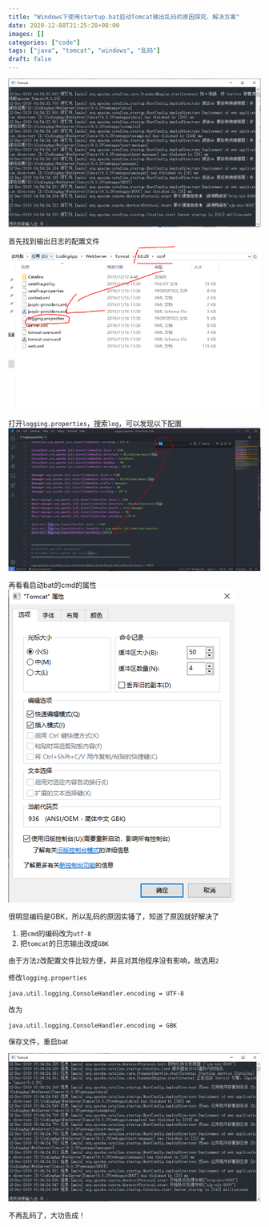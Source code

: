 ```yaml
---
title: "Windows下使用startup.bat启动Tomcat输出乱码的原因探究、解决方案"
date: 2020-12-08T21:25:28+08:00
images: []
categories: ["code"]
tags: ["java", "tomcat", "windows", "乱码"]
draft: false
---
```


![startup.bat输出乱码](1.png)

首先找到输出日志的配置文件
![输出日志配置文件】](2.png)

打开`logging.properties`，搜索`log`，可以发现以下配置
![配置文件](3.png)

再看看启动bat的cmd的属性
![cmd属性](4.png)

很明显编码是GBK，所以乱码的原因实锤了，知道了原因就好解决了

1. 把`cmd`的编码改为`utf-8`
2. 把`tomcat`的日志输出改成`GBK`

由于方法`2`改配置文件比较方便，并且对其他程序没有影响，故选用`2`

修改`logging.properties`

```properties
java.util.logging.ConsoleHandler.encoding = UTF-8
```

改为

```properties
java.util.logging.ConsoleHandler.encoding = GBK
```

保存文件，重启bat

![正常输出](5.png)

不再乱码了，大功告成！
